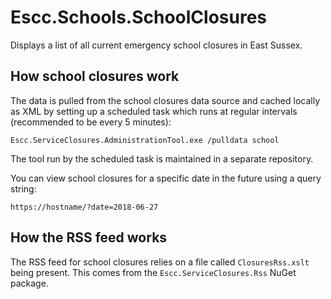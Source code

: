 # Escc.Schools.SchoolClosures

Displays a list of all current emergency school closures in East Sussex.

## How school closures work

The data is pulled from the school closures data source and cached locally as XML by setting up a scheduled task which runs at regular intervals (recommended to be every 5 minutes):

	Escc.ServiceClosures.AdministrationTool.exe /pulldata school

The tool run by the scheduled task is maintained in a separate repository.

You can view school closures for a specific date in the future using a query string:

	https://hostname/?date=2018-06-27

## How the RSS feed works

The RSS feed for school closures relies on a file called `ClosuresRss.xslt` being present. This comes from the `Escc.ServiceClosures.Rss` NuGet package.